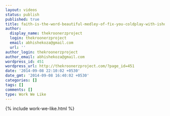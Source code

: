 ```yaml
---
layout: videos
status: publish
published: true
title: faith-is-the-word-beautiful-medley-of-fix-you-coldplay-with-ishq-bina-taal-by-very-talented-guys-named-penn-masala
author:
  display_name: thekroonerzproject
  login: thekroonerzproject
  email: abhishekoza@gmail.com
  url: ''
author_login: thekroonerzproject
author_email: abhishekoza@gmail.com
wordpress_id: 451
wordpress_url: http://thekroonerzproject.com/?page_id=451
date: '2014-09-08 22:10:02 +0530'
date_gmt: '2014-09-08 16:40:02 +0530'
categories: []
tags: []
comments: []
type: Work We Like
---
```


{% include work-we-like.html %}